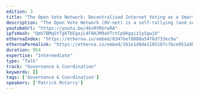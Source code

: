 ```yaml
---
edition: 3
title: "The Open Vote Network: Decentralised Internet Voting as a Smart Contract"
description: "The Open Vote Network (OV-net) is a self-tallying (and self-enforcing) e-voting protocol i.e. there are no tallying authorities – anyone can count the votes. It is also the first extensive cryptographic protocol to be implemented as a smart contract (i.e. zero knowledge proofs) that *can work* on Ethereum’s official network today. I’d like to present the protocol, the technical difficulties I faced while building it (and the gas costs before/after hardfork if feasible), and the beauty of combining both cryptographic protocols and smart contracts."
youtubeUrl: "https://youtu.be/4GvRYRUrwRA"
ipfsHash: "QmV7BMqStTgkTbEgajL4F8HJM9aVTctCpUKgqiz1ySgwjU"
ethernaIndex: "https://etherna.io/embed/6347bef8080a54f6d733ec9a"
ethernaPermalink: "https://etherna.io/embed/261e1d9de1105187c7bce951a90e58626e7d5b44e4e55cc0d78d6b33cd5869d4"
duration: 954
expertise: "Intermediate"
type: "Talk"
track: "Governance & Coordination"
keywords: []
tags: ['Governance & Coordination']
speakers: ['Patrick McCorry']
---
```

